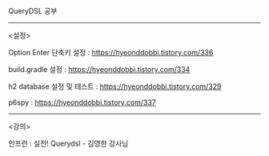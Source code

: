 QueryDSL 공부

---
<설정>

Option Enter 단축키 설정 : https://hyeonddobbi.tistory.com/336

build.gradle 설정 : https://hyeonddobbi.tistory.com/334

h2 database 설정 및 테스트 : https://hyeonddobbi.tistory.com/329

p6spy : https://hyeonddobbi.tistory.com/337

---
<강의> 

인프런 : 실전! Querydsl - 김영한 강사님

